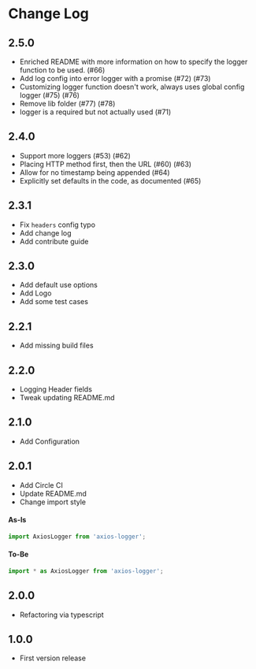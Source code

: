 # Change Log

## 2.5.0

- Enriched README with more information on how to specify the logger function to be used. (#66)
- Add log config into error logger with a promise (#72) (#73)
- Customizing logger function doesn't work, always uses global config logger (#75) (#76)
- Remove lib folder (#77) (#78)
- logger is a required but not actually used (#71)

## 2.4.0

- Support more loggers (#53) (#62)
- Placing HTTP method first, then the URL (#60) (#63)
- Allow for no timestamp being appended (#64)
- Explicitly set defaults in the code, as documented (#65)

## 2.3.1

- Fix `headers` config typo
- Add change log
- Add contribute guide

## 2.3.0

- Add default use options
- Add Logo
- Add some test cases

## 2.2.1

- Add missing build files

## 2.2.0

- Logging Header fields
- Tweak updating README.md

## 2.1.0

- Add Configuration

## 2.0.1

- Add Circle CI
- Update README.md
- Change import style

#### As-Is

```js
import AxiosLogger from 'axios-logger';
```

#### To-Be

```js
import * as AxiosLogger from 'axios-logger';
```

## 2.0.0

- Refactoring via typescript

## 1.0.0

- First version release
